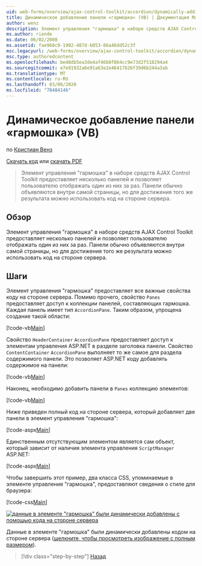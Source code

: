 ```yaml
---
uid: web-forms/overview/ajax-control-toolkit/accordion/dynamically-adding-an-accordion-pane-vb
title: Динамическое добавление панели «гармошка» (VB) | Документация Майкрософт
author: wenz
description: Элемент управления "гармошка" в наборе средств AJAX Control Toolkit предоставляет несколько панелей и позволяет пользователю отображать один из них за раз. Панели обычно объявляются w...
ms.author: riande
ms.date: 06/02/2008
ms.assetid: fae968c9-1902-487d-b053-86a46dd52c3f
msc.legacyurl: /web-forms/overview/ajax-control-toolkit/accordion/dynamically-adding-an-accordion-pane-vb
msc.type: authoredcontent
ms.openlocfilehash: be48db5ea3de4af46b0f864cc9e73d2f518294a4
ms.sourcegitcommit: e7e91932a6e91a63e2e46417626f39d6b244a3ab
ms.translationtype: MT
ms.contentlocale: ru-RU
ms.lasthandoff: 03/06/2020
ms.locfileid: "78484146"
---
```

# <a name="dynamically-adding-an-accordion-pane-vb"></a>Динамическое добавление панели «гармошка» (VB)

по [Кристиан Венз](https://github.com/wenz)

[Скачать код](https://download.microsoft.com/download/5/6/d/56d50cef-2011-4c8f-9891-7edc6dc57df9/Accordion2.vb.zip) или [скачать PDF](https://download.microsoft.com/download/6/7/1/6718d452-ff89-4d3f-a90e-c74ec2d636a3/accordion2VB.pdf)

> Элемент управления "гармошка" в наборе средств AJAX Control Toolkit предоставляет несколько панелей и позволяет пользователю отображать один из них за раз. Панели обычно объявляются внутри самой страницы, но для достижения того же результата можно использовать код на стороне сервера.

## <a name="overview"></a>Обзор

Элемент управления "гармошка" в наборе средств AJAX Control Toolkit предоставляет несколько панелей и позволяет пользователю отображать один из них за раз. Панели обычно объявляются внутри самой страницы, но для достижения того же результата можно использовать код на стороне сервера.

## <a name="steps"></a>Шаги

Элемент управления "гармошка" предоставляет все важные свойства коду на стороне сервера. Помимо прочего, свойство `Panes` предоставляет доступ к коллекции панелей, составляющих гармошка. Каждая панель имеет тип `AccordionPane`. Таким образом, упрощена создание такой области:

[!code-vb[Main](dynamically-adding-an-accordion-pane-vb/samples/sample1.vb)]

Свойство `HeaderContainer` `AccordionPane` предоставляет доступ к элементам управления ASP.NET в разделе заголовка панели. Свойство `ContentContainer` `AccordionPane` выполняет то же самое для раздела содержимого панели. Это позволяет ASP.NET коду добавлять содержимое на панели:

[!code-vb[Main](dynamically-adding-an-accordion-pane-vb/samples/sample2.vb)]

Наконец, необходимо добавить панели в `Panes` коллекцию элементов:

[!code-vb[Main](dynamically-adding-an-accordion-pane-vb/samples/sample3.vb)]

Ниже приведен полный код на стороне сервера, который добавляет две панели в элемент управления "гармошка":

[!code-aspx[Main](dynamically-adding-an-accordion-pane-vb/samples/sample4.aspx)]

Единственным отсутствующим элементом является сам объект, который зависит от наличия элемента управления `ScriptManager` ASP.NET:

[!code-aspx[Main](dynamically-adding-an-accordion-pane-vb/samples/sample5.aspx)]

Чтобы завершить этот пример, два класса CSS, упоминаемые в элементе управления "гармошка", предоставляют сведения о стиле для браузера:

[!code-css[Main](dynamically-adding-an-accordion-pane-vb/samples/sample6.css)]

[![данные в элементе "гармошка" были динамически добавлены с помощью кода на стороне сервера](dynamically-adding-an-accordion-pane-vb/_static/image2.png)](dynamically-adding-an-accordion-pane-vb/_static/image1.png)

Данные в элементе "гармошка" были динамически добавлены кодом на стороне сервера ([щелкните, чтобы просмотреть изображение с полным размером](dynamically-adding-an-accordion-pane-vb/_static/image3.png)).

> [!div class="step-by-step"]
> [Назад](databinding-to-an-accordion-vb.md)
